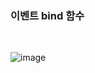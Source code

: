 ### 이벤트 bind 함수

<br>

![image](https://user-images.githubusercontent.com/77482972/150742358-eeb2b435-e0b0-4987-8d7d-f79dea24a2d1.png)

